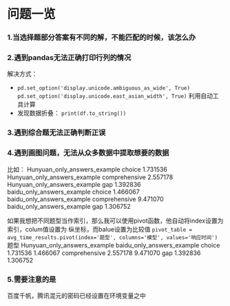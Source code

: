 # 问题一览
### 1.当选择题部分答案有不同的解，不能匹配的时候，该怎么办


### 2.遇到pandas无法正确打印行列的情况
解决方式：
- `pd.set_option('display.unicode.ambiguous_as_wide', True)
pd.set_option('display.unicode.east_asian_width', True)`
利用自动工具计算
- 发现数据折叠：
`print(df.to_string())`

### 3.遇到综合题无法正确判断正误



### 4.遇到画图问题，无法从众多数据中提取想要的数据
比如：
Hunyuan_only_answers_example	choice	        1.731536
Hunyuan_only_answers_example	comprehensive	2.557178
Hunyuan_only_answers_example	gap	            1.392836
baidu_only_answers_example	    choice	        1.466067
baidu_only_answers_example	    comprehensive	9.471070
baidu_only_answers_example	    gap	            1.306752

如果我想把不同题型当作索引，那么我可以使用pivot函数，他自动将index设置为索引，colum值设置为
纵坐标，而balue设置为比较值
`pivot_table = avg_time_results.pivot(index='题型', columns='模型', values='响应时间')`
题型       	Hunyuan_only_answers_example	baidu_only_answers_example
choice	         1.731536	                1.466067
comprehensive	 2.557178	                9.471070
gap	             1.392836	                1.306752

### 5.需要注意的是
百度千帆，腾讯混元的密码已经设置在环境变量之中